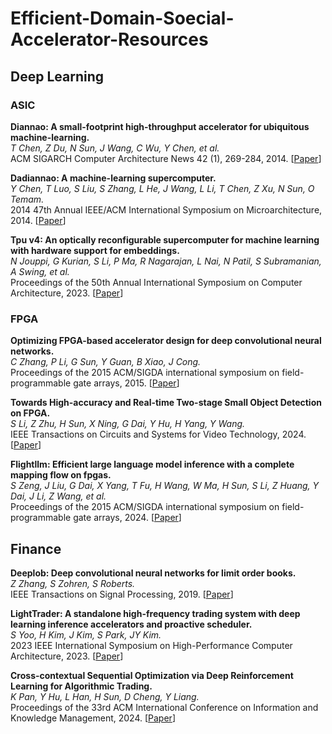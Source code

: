# Efficient-Domain-Soecial-Accelerator-Resources

## Deep Learning

### ASIC

**Diannao: A small-footprint high-throughput accelerator for ubiquitous machine-learning.**<br>
*T Chen, Z Du, N Sun, J Wang, C Wu, Y Chen, et al.*<br>
ACM SIGARCH Computer Architecture News 42 (1), 269-284, 2014.
[[Paper](https://courses.e-ce.uth.gr/CE432/voh0hmata/bibliographic%20project/papers1/asplos2014%20-%20Chen%20et%20al%20-%20DianNao%20-%20A%20Small-Footprint%20High-Throughput%20Accelerator%20for%20Ubiquitous%20Machine-Learning.pdf)]

**Dadiannao: A machine-learning supercomputer.**<br>
*Y Chen, T Luo, S Liu, S Zhang, L He, J Wang, L Li, T Chen, Z Xu, N Sun, O Temam.*<br>
2014 47th Annual IEEE/ACM International Symposium on Microarchitecture, 2014.
[[Paper](https://pages.saclay.inria.fr/olivier.temam/files/eval/supercomputer.pdf)]

**Tpu v4: An optically reconfigurable supercomputer for machine learning with hardware support for embeddings.**<br>
*N Jouppi, G Kurian, S Li, P Ma, R Nagarajan, L Nai, N Patil, S Subramanian, A Swing, et al.*<br>
Proceedings of the 50th Annual International Symposium on Computer Architecture, 2023.
[[Paper](https://dl.acm.org/doi/pdf/10.1145/3579371.3589350)]

### FPGA

**Optimizing FPGA-based accelerator design for deep convolutional neural networks.**<br>
*C Zhang, P Li, G Sun, Y Guan, B Xiao, J Cong.*<br>
Proceedings of the 2015 ACM/SIGDA international symposium on field-programmable gate arrays, 2015.
[[Paper](https://iceory.github.io/2018/04/25/fpga-based-cnn/FPGA-BASED-CNN.pdf)]

**Towards High-accuracy and Real-time Two-stage Small Object Detection on FPGA.**<br>
*S Li, Z Zhu, H Sun, X Ning, G Dai, Y Hu, H Yang, Y Wang.*<br>
IEEE Transactions on Circuits and Systems for Video Technology, 2024.
[[Paper](https://dai.sjtu.edu.cn/my_file/pdf/0f3320ec-4c17-4001-b7a9-3b0eb1996b0d.pdf)]

**Flightllm: Efficient large language model inference with a complete mapping flow on fpgas.**<br>
*S Zeng, J Liu, G Dai, X Yang, T Fu, H Wang, W Ma, H Sun, S Li, Z Huang, Y Dai, J Li, Z Wang, et al.*<br>
Proceedings of the 2015 ACM/SIGDA international symposium on field-programmable gate arrays, 2024.
[[Paper](https://dl.acm.org/doi/pdf/10.1145/3626202.3637562)]

## Finance

**Deeplob: Deep convolutional neural networks for limit order books.**<br>
*Z Zhang, S Zohren, S Roberts.*<br>
IEEE Transactions on Signal Processing, 2019.
[[Paper](https://arxiv.org/pdf/1808.03668)]

**LightTrader: A standalone high-frequency trading system with deep learning inference accelerators and proactive scheduler.**<br>
*S Yoo, H Kim, J Kim, S Park, JY Kim.*<br>
2023 IEEE International Symposium on High-Performance Computer Architecture, 2023.
[[Paper](https://rebellions.ai/wp-content/uploads/2023/11/RebellionsIONHPCA23_LightTrader.pdf)]

**Cross-contextual Sequential Optimization via Deep Reinforcement Learning for Algorithmic Trading.**<br>
*K Pan, Y Hu, L Han, H Sun, D Cheng, Y Liang.*<br>
Proceedings of the 33rd ACM International Conference on Information and Knowledge Management, 2024.
[[Paper](https://dl.acm.org/doi/pdf/10.1145/3627673.3680101)]


